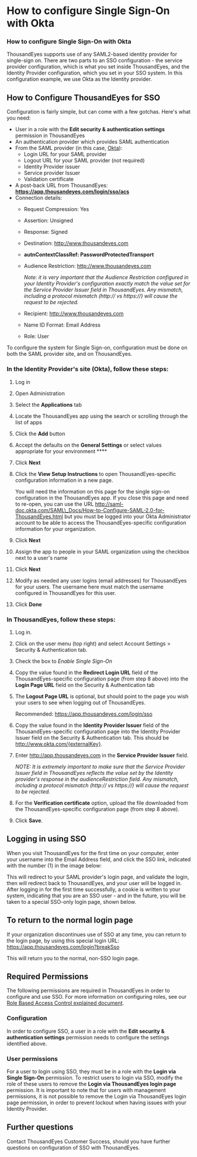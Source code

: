 # How to configure Single Sign-On with Okta

### How to configure Single Sign-On with Okta

ThousandEyes supports use of any SAML2-based identity provider for single-sign on.  There are two parts to an SSO configuration - the service provider configuration, which is what you set inside ThousandEyes, and the Identity Provider configuration, which you set in your SSO system.  In this configuration example, we use Okta as the Identity provider.

## How to Configure ThousandEyes for SSO

Configuration is fairly simple, but can come with a few gotchas.  Here's what you need:

* User in a role with the **Edit security & authentication settings** permission in ThousandEyes
* An authentication provider which provides SAML authentication
* From the SAML provider \(in this case, [Okta](http://www.okta.com/)\):
  * Login URL for your SAML provider
  * Logout URL for your SAML provider \(not required\)
  * Identity Provider issuer
  * Service provider Issuer
  * Validation certificate
* A post-back URL from ThousandEyes: **https://app.thousandeyes.com/login/sso/acs**
* Connection details:
  * Request Compression: Yes
  * Assertion: Unsigned
  * Response: Signed
  * Destination: http://www.thousandeyes.com
  * **autnContextClassRef: PasswordProtectedTransport**
  * Audience Restriction: http://www.thousandeyes.com

    _Note: it is very important that the Audience Restriction configured in your Identity Provider's configuration exactly match the value set for the Service Provider Issuer field in ThousandEyes.  Any mismatch, including a protocol mismatch \(http:// vs https://\) will cause the request to be rejected._

  * Recipient: http://www.thousandeyes.com
  * Name ID Format: Email Address
  * Role: User

To configure the system for Single Sign-on, configuration must be done on both the SAML provider site, and on ThousandEyes.

### In the Identity Provider's site \(Okta\), follow these steps:

1. Log in
2. Open Administration
3. Select the **Applications** tab
4. Locate the ThousandEyes app using the search or scrolling through the list of apps
5. Click the **Add** button
6. Accept the defaults on the **General Settings** or select values appropriate for your environment ****
7. Click **Next**
8. Click the **View Setup Instructions** to open ThousandEyes-specific configuration information in a new page.

   You will need the information on this page for the single sign-on configuration in the ThousandEyes app.  If you close this page and need to re-open, you can use the URL http://saml-doc.okta.com/SAML\_Docs/How-to-Configure-SAML-2.0-for-ThousandEyes.html but you must be logged into your Okta Administrator account to be able to access the ThousandEyes-specific configuration information for your organization.

9. Click **Next**
10. Assign the app to people in your SAML organization using the checkbox next to a user's name
11. Click **Next**
12. Modify as needed any user logins \(email addresses\) for ThousandEyes for your users.  The username here must match the username configured in ThousandEyes for this user.
13. Click **Done**

### In ThousandEyes, follow these steps:

1. Log in.
2. Click on the user menu \(top right\) and select Account Settings &gt; Security & Authentication tab.
3. Check the box to _Enable Single Sign-On_
4. Copy the value found in the **Redirect Login URL** field of the ThousandEyes-specific configuration page \(from step 8 above\) into the **Login Page URL** field on the Security & Authentication tab
5. The **Logout Page URL** is optional, but should point to the page you wish your users to see when logging out of ThousandEyes.  

   Recommended: https://app.thousandeyes.com/login/sso

6. Copy the value found in the **Identity Provider Issuer** field of the ThousandEyes-specific configuration page into the Identity Provider Issuer field on the Security & Authentication tab.  This should be http://www.okta.com/{externalKey}.
7. Enter http://app.thousandeyes.com in the **Service Provider Issuer** field.  

   _NOTE: It is extremely important to make sure that the Service Provider Issuer field in ThousandEyes reflects the value set by the Identity provider's response in the audienceRestriction field.  Any mismatch, including a protocol mismatch \(http:// vs https://\) will cause the request to be rejected._

8. For the **Verification certificate** option, upload the file downloaded from the ThousandEyes-specific configuration page \(from step 8 above\).
9. Click **Save**.

## Logging in using SSO

When you visit ThousandEyes for the first time on your computer, enter your username into the Email Address field, and click the SSO link, indicated with the number \(1\) in the image below:

This will redirect to your SAML provider's login page, and validate the login, then will redirect back to ThousandEyes, and your user will be logged in.  After logging in for the first time successfully, a cookie is written to your system, indicating that you are an SSO user - and in the future, you will be taken to a special SSO-only login page, shown below.

## To return to the normal login page

If your organization discontinues use of SSO at any time, you can return to the login page, by using this special login URL: https://app.thousandeyes.com/login?breakSso

This will return you to the normal, non-SSO login page.

## Required Permissions

The following permissions are required in ThousandEyes in order to configure and use SSO.  For more information on configuring roles, see our [Role Based Access Control explained document](https://success.thousandeyes.com/ViewArticle?articleIdParam=kA0E0000000CmnLKAS).

### Configuration

In order to configure SSO, a user in a role with the **Edit security & authentication settings** permission needs to configure the settings identified above.

### User permissions

For a user to login using SSO, they must be in a role with the **Login via Single Sign-On** permission.  To restrict users to login via SSO, modify the role of these users to remove the **Login via ThousandEyes login page** permission.  It is important to note that for users with management permissions, it is not possible to remove the Login via ThousandEyes login page permission, in order to prevent lockout when having issues with your Identity Provider.

## Further questions

Contact ThousandEyes Customer Success, should you have further questions on configuration of SSO with ThousandEyes.


